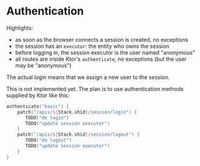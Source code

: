 # Authentication

Highlights:

* as soon as the browser connects a session is created, no exceptions
* the session has an `executor`: the entity who owns the session
* before logging in, the session executor is the user named "anonymous"
* all routes are inside Ktor's `authenticate`, no exceptions (but the user may be "anonymous")

The actual login means that we assign a new user to the session.

This is not implemented yet. The plan is to use authentication methods supplied by Ktor like this:

```kotlin
authenticate("basic") {
    patch("/apis/${Stack.shid}/session/login") {
       TODO("do login")
       TODO("update session executor")
    }
    patch("/apis/${Stack.shid}/session/logout") {
       TODO("do logout")
       TODO("update session executor")
    }
}
```
